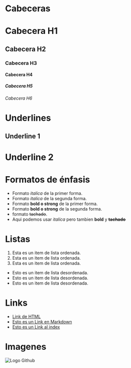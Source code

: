 # Cabeceras

# Cabecera H1
## Cabecera H2
### Cabecera H3
#### Cabecera H4
##### Cabecera H5
###### Cabecera H6

# Underlines

Underline 1
-----------

Underline 2
===========

# Formatos de énfasis

- Formato *italica* de la primer forma.
- Formato _italica_ de la segunda forma.
- Formato **bold o strong** de la primer forma.
- Formato __bold o strong__ de la segunda forma.
- formato ~~tachado~~.
- Aqui podemos usar *italica* pero tambien **bold** y **~~tachado~~**

# Listas
1. Esta es un item de lista ordenada.
2. Esta es un item de lista ordenada.
3. Esta es un item de lista ordenada.
- Esto es un item de lista desordenada.
- Esto es un item de lista desordenada.
- Esto es un item de lista desordenada.

# Links
- <a href = "https://www.google.com">Link de HTML</a>
- [Esto es un Link en Markdown](http:www.google.com) 
- [Esto es un Link al index](index.html) 

# Imagenes
![Logo Github](https://cdn-icons-png.flaticon.com/512/25/25231.png)

